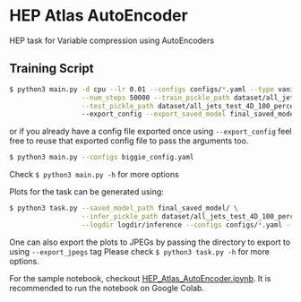 # HEP Atlas AutoEncoder
HEP task for Variable compression using AutoEncoders

Training Script
----------------

```bash
$ python3 main.py -d cpu --lr 0.01 --configs configs/*.yaml --type vanilla \
                  --num_steps 50000 --train_pickle_path dataset/all_jets_train_4D_100_percent.pkl \
                  --test_pickle_path dataset/all_jets_test_4D_100_percent.pkl --logdir logdir/ 
                  --export_config --export_saved_model final_saved_model
```
or if you already have a config file exported once using `--export_config` feel free to reuse that exported config file
to pass the arguments too.
```bash
$ python3 main.py --configs biggie_config.yaml
```

Check `$ python3 main.py -h` for more options

Plots for the task can be generated using:

```bash
$ python3 task.py --saved_model_path final_saved_model/ \
                  --infer_pickle_path dataset/all_jets_test_4D_100_percent.pkl \
                  --logdir logdir/inference --configs configs/*.yaml --nbins 10
```
One can also export the plots to JPEGs by passing the directory to export to using `--export_jpegs` tag
Please check `$ python3 task.py -h` for more options.

For the sample notebook, checkout [HEP_Atlas_AutoEncoder.ipynb](HEP_Atlas_AutoEncoder.ipynb). It is recommended to run the notebook on Google Colab.
